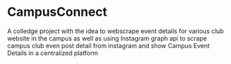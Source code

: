 # CampusConnect
A colledge project with the idea to webscrape event details for various club website in the campus as well as using Instagram graph api to scrape campus club even post detail from instagram and show Campus Event Details in a centralized platform

